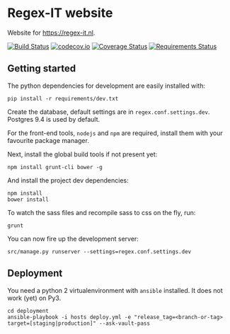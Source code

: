 Regex-IT website
================

Website for https://regex-it.nl.

[![Build Status](https://travis-ci.org/sergei-maertens/regex-it.svg?branch=develop)][build_badge]
[![codecov.io](https://codecov.io/github/sergei-maertens/regex-it/coverage.svg?branch=develop)][codecov_badge]
[![Coverage Status](https://coveralls.io/repos/sergei-maertens/regex-it/badge.svg?branch=develop&service=github)][coveralls_badge]
[![Requirements Status](https://requires.io/github/sergei-maertens/regex-it/requirements.svg?branch=develop)][requires_badge]

[build_badge]: https://travis-ci.org/sergei-maertens/regex-it
[codecov_badge]: https://codecov.io/github/sergei-maertens/regex-it?branch=develop
[coveralls_badge]: https://coveralls.io/github/sergei-maertens/regex-it?branch=develop
[requires_badge]: https://requires.io/github/sergei-maertens/regex-it/requirements/?branch=develop


Getting started
---------------

The python dependencies for development are easily installed with:

    pip install -r requirements/dev.txt

Create the database, default settings are in `regex.conf.settings.dev`.
Postgres 9.4 is used by default.

For the front-end tools, `nodejs` and `npm` are required, install them
with your favourite package manager.

Next, install the global build tools if not present yet:

    npm install grunt-cli bower -g

And install the project dev dependencies:

    npm install
    bower install

To watch the sass files and recompile sass to css on the fly, run:

    grunt


You can now fire up the development server:

    src/manage.py runserver --settings=regex.conf.settings.dev


Deployment
----------
You need a python 2 virtualenvironment with `ansible` installed. It does not work (yet) on Py3.

    cd deployment
    ansible-playbook -i hosts deploy.yml -e "release_tag=<branch-or-tag> target=[staging|production]" --ask-vault-pass

